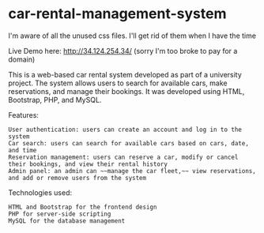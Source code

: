 # car-rental-management-system

I'm aware of all the unused css files. I'll get rid of them when I have the time

Live Demo here: http://34.124.254.34/ (sorry I'm too broke to pay for a domain)

This is a web-based car rental system developed as part of a university project. The system allows users to search for available cars, make reservations, and manage their bookings. It was developed using HTML, Bootstrap, PHP, and MySQL.

Features:

    User authentication: users can create an account and log in to the system
    Car search: users can search for available cars based on cars, date, and time
    Reservation management: users can reserve a car, modify or cancel their bookings, and view their rental history
    Admin panel: an admin can ~~manage the car fleet,~~ view reservations, and add or remove users from the system

Technologies used:

    HTML and Bootstrap for the frontend design
    PHP for server-side scripting
    MySQL for the database management
